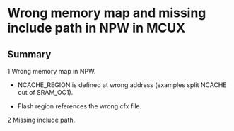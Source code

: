 # Wrong memory map and missing include path in NPW in MCUX
## Summary
1 Wrong memory map in NPW.
 * NCACHE_REGION is defined at wrong address (examples split NCACHE out of SRAM_OC1).
 * Flash region references the wrong cfx file.
2 Missing include path.